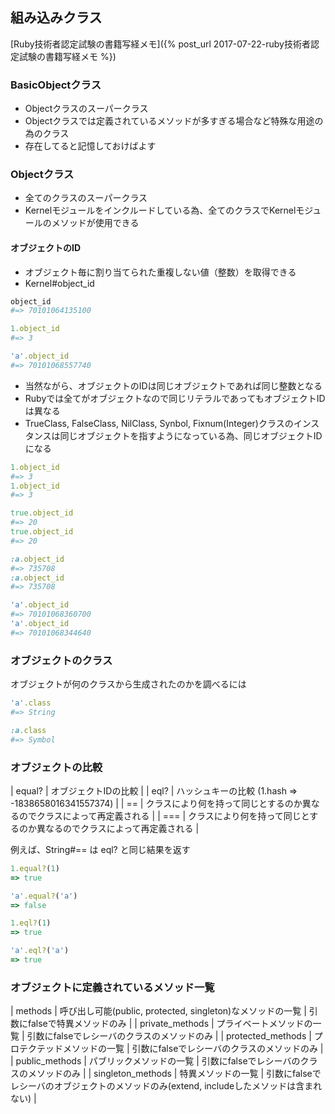 ## 組み込みクラス

[Ruby技術者認定試験の書籍写経メモ]({% post_url 2017-07-22-ruby技術者認定試験の書籍写経メモ %})

### BasicObjectクラス

- Objectクラスのスーパークラス
- Objectクラスでは定義されているメソッドが多すぎる場合など特殊な用途の為のクラス
- 存在してると記憶しておけばよす

### Objectクラス

- 全てのクラスのスーパークラス
- Kernelモジュールをインクルードしている為、全てのクラスでKernelモジュールのメソッドが使用できる

#### オブジェクトのID

- オブジェクト毎に割り当てられた重複しない値（整数）を取得できる
- Kernel#object_id

```ruby
object_id
#=> 70101064135100

1.object_id
#=> 3

'a'.object_id
#=> 70101068557740
```

- 当然ながら、オブジェクトのIDは同じオブジェクトであれば同じ整数となる
- Rubyでは全てがオブジェクトなので同じリテラルであってもオブジェクトIDは異なる
- TrueClass, FalseClass, NilClass, Synbol, Fixnum(Integer)クラスのインスタンスは同じオブジェクトを指すようになっている為、同じオブジェクトIDになる

```ruby
1.object_id
#=> 3
1.object_id
#=> 3

true.object_id
#=> 20
true.object_id
#=> 20

:a.object_id
#=> 735708
:a.object_id
#=> 735708

'a'.object_id
#=> 70101068360700
'a'.object_id
#=> 70101068344640
```

### オブジェクトのクラス

オブジェクトが何のクラスから生成されたのかを調べるには

```ruby
'a'.class
#=> String

:a.class
#=> Symbol
```

### オブジェクトの比較

| equal? | オブジェクトIDの比較                                                     |
| eql?   | ハッシュキーの比較 (1.hash => -1838658016341557374)                      |
| ==     | クラスにより何を持って同じとするのか異なるのでクラスによって再定義される |
| ===    | クラスにより何を持って同じとするのか異なるのでクラスによって再定義される |

例えば、String#== は eql? と同じ結果を返す

```ruby
1.equal?(1)
=> true

'a'.equal?('a')
=> false

1.eql?(1)
=> true

'a'.eql?('a')
=> true
```

### オブジェクトに定義されているメソッド一覧

| methods           | 呼び出し可能(public, protected, singleton)なメソッドの一覧 | 引数にfalseで特異メソッドのみ                                                              |
| private_methods   | プライベートメソッドの一覧                                 | 引数にfalseでレシーバのクラスのメソッドのみ                                                |
| protected_methods | プロテクテッドメソッドの一覧                               | 引数にfalseでレシーバのクラスのメソッドのみ                                                |
| public_methods    | パブリックメソッドの一覧                                   | 引数にfalseでレシーバのクラスのメソッドのみ                                                |
| singleton_methods | 特異メソッドの一覧                                         | 引数にfalseでレシーバのオブジェクトのメソッドのみ(extend, includeしたメソッドは含まれない) |
